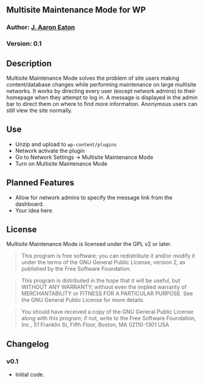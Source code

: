 ## Multisite Maintenance Mode for WP

### Author: [J. Aaron Eaton][1]

### Version: 0.1

## Description

Multisite Maintenance Mode solves the problem of site users making content/database changes while performing maintenance on large multisite networks. It works by directing every user (except network admins) to their homepage when they attempt to log in. A message is displayed in the admin bar to direct them on where to find more information. Anonymous users can still view the site normally.

## Use

* Unzip and upload to `wp-content/plugins`
* Network activate the plugin
* Go to Network Settings -> Multisite Maintenance Mode
* Turn on Multisite Maintenance Mode

## Planned Features

* Allow for network admins to specify the message link from the dashboard.
* Your idea here.

## License

Multisite Maintenance Mode is licensed under the GPL v2 or later.

> This program is free software; you can redistribute it and/or modify
it under the terms of the GNU General Public License, version 2, as 
published by the Free Software Foundation.

> This program is distributed in the hope that it will be useful,
but WITHOUT ANY WARRANTY; without even the implied warranty of
MERCHANTABILITY or FITNESS FOR A PARTICULAR PURPOSE.  See the
GNU General Public License for more details.

> You should have received a copy of the GNU General Public License
along with this program; if not, write to the Free Software
Foundation, Inc., 51 Franklin St, Fifth Floor, Boston, MA  02110-1301  USA

## Changelog

### v0.1

* Initial code.

[1]:http://channeleaton.com

